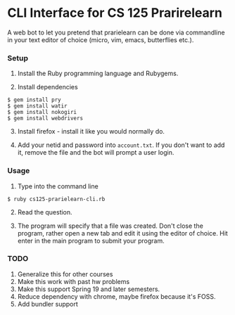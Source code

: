 # CLI Interface for CS 125 Prarirelearn

A web bot to let you pretend that prarielearn can be done via commandline in your text editor of 
choice (micro, vim, emacs, butterflies etc.).

### Setup

1. Install the Ruby programming language and Rubygems. 

2. Install dependencies
```shell
$ gem install pry 
$ gem install watir
$ gem install nokogiri
$ gem install webdrivers
```
3. Install firefox - install it like you would normally do. 

4. Add your netid and password into `account.txt`. If you don't want to add it, remove the file
and the bot will prompt a user login.

### Usage

1. Type into the command line
```shell
$ ruby cs125-prarielearn-cli.rb
```

2. Read the question. 

3. The program will specify that a file was created. Don't close the program, rather open a new
tab and edit it using the editor of choice. Hit enter in the main program to submit your program. 
### TODO

1. Generalize this for other courses
2. Make this work with past hw problems
3. Make this support Spring 19 and later semesters.
4. Reduce dependency with chrome, maybe firefox because it's FOSS.
5. Add bundler support